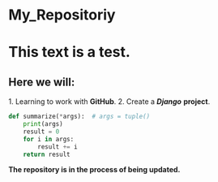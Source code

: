 # My_Repositoriy

<h1>This text is a test.</h1>

<h2>Here we will:</h2>
1. Learning to work with <b>GitHub</b>.
2. Create a <b><i>Django</i></b> <b>project</b>.

```Python
def summarize(*args):  # args = tuple()
    print(args)
    result = 0
    for i in args:
        result += i
    return result
```

<b>The repository is in the process of being updated.</b>

